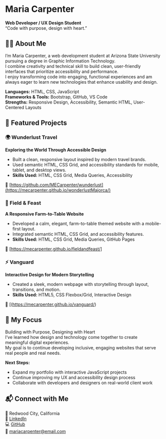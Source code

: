 # Maria Carpenter  
**Web Developer / UX Design Student**  
“Code with purpose, design with heart.”


## 👩‍💻 About Me  
I’m Maria Carpenter, a web development student at Arizona State University pursuing a degree in Graphic Information Technology.  
I combine creativity and technical skill to build clean, user-friendly interfaces that prioritize accessibility and performance.  
I enjoy transforming code into engaging, functional experiences and am always eager to learn new technologies that enhance usability and design.  

**Languages:** HTML, CSS, JavaScript  
**Frameworks & Tools:** Bootstrap, GitHub, VS Code  
**Strengths:** Responsive Design, Accessibility, Semantic HTML, User-Centered Layouts  



## 💼 Featured Projects  

### 🌍 Wunderlust Travel  
**Exploring the World Through Accessible Design**  
- Built a clean, responsive layout inspired by modern travel brands.  
- Used semantic HTML, CSS Grid, and accessibility standards for mobile, tablet, and desktop views.  
- **Skills Used:** HTML, CSS Grid, Media Queries, Accessibility  

🔗 [https://github.com/MECarpenter/wunderlust](https://mecarpenter.github.io/wonderlustMajorca/)



### 🌾 Field & Feast  
**A Responsive Farm-to-Table Website**  
- Developed a calm, elegant, farm-to-table themed website with a mobile-first layout.  
- Integrated semantic HTML, CSS Grid, and accessibility features.  
- **Skills Used:** HTML, CSS Grid, Media Queries, GitHub Pages  

🔗 [https://mecarpenter.github.io/fieldandfeast/]



### ⚡ Vanguard  
**Interactive Design for Modern Storytelling**  
- Created a sleek, modern webpage with storytelling through layout, transitions, and motion.  
- **Skills Used:** HTML5, CSS Flexbox/Grid, Interactive Design  

🔗 [(https://mecarpenter.github.io/vanguard/)


## 🌟 My Focus  
Building with Purpose, Designing with Heart  
I’ve learned how design and technology come together to create meaningful digital experiences.  
My goal is to continue developing inclusive, engaging websites that serve real people and real needs.  

**Next Steps:**  
- Expand my portfolio with interactive JavaScript projects  
- Continue improving my UX and accessibility design process  
- Collaborate with developers and designers on real-world client work  


## 📬 Connect with Me  
📍 Redwood City, California  
🔗 [LinkedIn](https://linkedin.com/in/mariacarpenter1)  
💻 [GitHub](https://github.com/MECarpenter)  
📧 mariacarpenter@email.com  


